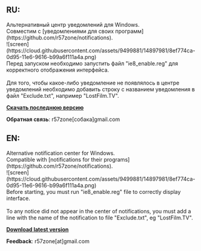 <h2>RU:</h2>
Альтернативный центр уведомлений для Windows.<br>
Совместим с [уведомлениями для своих программ](https://github.com/r57zone/notifications).<br>
![screen](https://cloud.githubusercontent.com/assets/9499881/14897981/8ef774ca-0d95-11e6-9616-b99a6f111a4a.png)<br>
Перед запуском необходимо запустить файл "ie8_enable.reg" для корректного отображения интерфейса.<br><br>
Для того, чтобы какое-либо уведомление не появлялось в центре уведомлений необходимо добавить строку с названием уведомления в файл "Exclude.txt", например "LostFilm.TV".<br>

**[Скачать последнюю версию](https://github.com/r57zone/Notification-center/releases)**

**Обратная связь**: r57zone[собака]gmail.com 

<h2>EN:</h2>
Alternative notification center for Windows. <br>
Compatible with [notifications for their programs](https://github.com/r57zone/notifications).<br>
![screen](https://cloud.githubusercontent.com/assets/9499881/14897981/8ef774ca-0d95-11e6-9616-b99a6f111a4a.png)<br>
Before starting, you must run "ie8_enable.reg" file to correctly display interface.<br><br>
To any notice did not appear in the center of notifications, you must add a line with the name of the notification to file "Exclude.txt", eg "LostFilm.TV".<br>

**[Download latest version](https://github.com/r57zone/Notification-center/releases)**

**Feedback**: r57zone[at]gmail.com 

